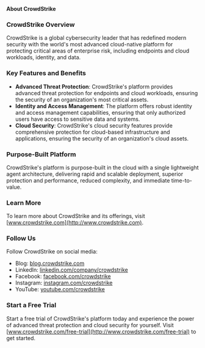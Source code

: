 **About CrowdStrike**

### CrowdStrike Overview

CrowdStrike is a global cybersecurity leader that has redefined modern security with the world's most advanced cloud-native platform for protecting critical areas of enterprise risk, including endpoints and cloud workloads, identity, and data.

### Key Features and Benefits

*   **Advanced Threat Protection**: CrowdStrike's platform provides advanced threat protection for endpoints and cloud workloads, ensuring the security of an organization's most critical assets.
*   **Identity and Access Management**: The platform offers robust identity and access management capabilities, ensuring that only authorized users have access to sensitive data and systems.
*   **Cloud Security**: CrowdStrike's cloud security features provide comprehensive protection for cloud-based infrastructure and applications, ensuring the security of an organization's cloud assets.

### Purpose-Built Platform

CrowdStrike's platform is purpose-built in the cloud with a single lightweight agent architecture, delivering rapid and scalable deployment, superior protection and performance, reduced complexity, and immediate time-to-value.

### Learn More

To learn more about CrowdStrike and its offerings, visit [www.crowdstrike.com](http://www.crowdstrike.com).

### Follow Us

Follow CrowdStrike on social media:

*   Blog: [blog.crowdstrike.com](http://blog.crowdstrike.com)
*   LinkedIn: [linkedin.com/company/crowdstrike](http://linkedin.com/company/crowdstrike)
*   Facebook: [facebook.com/crowdstrike](http://facebook.com/crowdstrike)
*   Instagram: [instagram.com/crowdstrike](http://instagram.com/crowdstrike)
*   YouTube: [youtube.com/crowdstrike](http://youtube.com/crowdstrike)

### Start a Free Trial

Start a free trial of CrowdStrike's platform today and experience the power of advanced threat protection and cloud security for yourself. Visit [www.crowdstrike.com/free-trial](http://www.crowdstrike.com/free-trial) to get started.